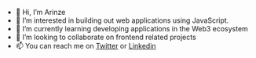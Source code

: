 - 👋 Hi, I’m Arinze
- 👀 I’m interested in building out web applications using JavaScript.
- 🌱 I’m currently learning developing applications in the Web3 ecosystem
- 💞️ I’m looking to collaborate on frontend related projects
- 📫 You can reach me on [Twitter](https://twitter.com/yhuakim) or [Linkedin](https://linkedin.com/in/arinze-joachim)

<!---
yhuakim/yhuakim is a ✨ special ✨ repository because its `README.md` (this file) appears on your GitHub profile.
You can click the Preview link to take a look at your changes.
--->
